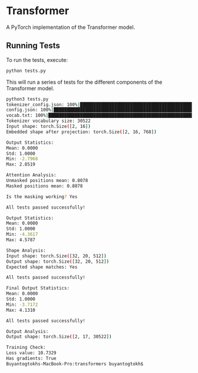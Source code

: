 # Transformer

A PyTorch implementation of the Transformer model.

## Running Tests

To run the tests, execute:

```bash
python tests.py
```

This will run a series of tests for the different components of the Transformer model.

```bash
python3 tests.py
tokenizer_config.json: 100%|███████████████████████████████████████████████| 48.0/48.0 [00:00<00:00, 74.0kB/s]
config.json: 100%|███████████████████████████████████████████████████████████| 629/629 [00:00<00:00, 2.47MB/s]
vocab.txt: 100%|███████████████████████████████████████████████████████████| 232k/232k [00:00<00:00, 1.82MB/s]
Tokenizer vocabulary size: 30522
Input shape: torch.Size([2, 16])
Embedded shape after projection: torch.Size([2, 16, 768])

Output Statistics:
Mean: 0.0000
Std: 1.0000
Min: -2.7968
Max: 2.8519

Attention Analysis:
Unmasked positions mean: 0.8078
Masked positions mean: 0.8078

Is the masking working? Yes

All tests passed successfully!

Output Statistics:
Mean: 0.0000
Std: 1.0000
Min: -4.3617
Max: 4.5787

Shape Analysis:
Input shape: torch.Size([32, 20, 512])
Output shape: torch.Size([32, 20, 512])
Expected shape matches: Yes

All tests passed successfully!

Final Output Statistics:
Mean: 0.0000
Std: 1.0000
Min: -3.7172
Max: 4.1310

All tests passed successfully!

Output Analysis:
Output shape: torch.Size([2, 17, 30522])

Training Check:
Loss value: 10.7329
Has gradients: True
Buyantogtokhs-MacBook-Pro:transformers buyantogtokh$
```
